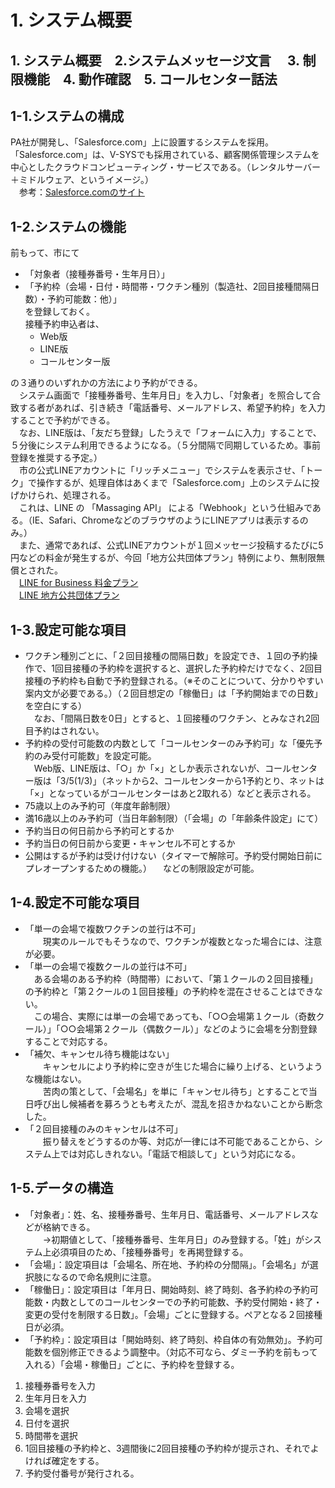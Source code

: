 # 1. システム概要  
## 1. システム概要　2.システムメッセージ文言 　3. 制限機能　4. 動作確認　5. コールセンター話法  
## 1-1.システムの構成  
PA社が開発し、「Salesforce.com」上に設置するシステムを採用。  
「Salesforce.com」は、V-SYSでも採用されている、顧客関係管理システムを中心としたクラウドコンピューティング・サービスである。（レンタルサーバー＋ミドルウェア、というイメージ。）  
　参考：[Salesforce.comのサイト](https://www.salesforce.com/jp/products/what-is-salesforce/)  
## 1-2.システムの機能  
前もって、市にて  
- 「対象者（接種券番号・生年月日）」  
- 「予約枠（会場・日付・時間帯・ワクチン種別（製造社、2回目接種間隔日数）・予約可能数：他）」  
を登録しておく。  
接種予約申込者は、  
  - Web版  
  - LINE版  
  - コールセンター版
  
の３通りのいずれかの方法により予約ができる。  
　システム画面で「接種券番号、生年月日」を入力し、「対象者」を照合して合致する者があれば、引き続き「電話番号、メールアドレス、希望予約枠」を入力することで予約ができる。  
　なお、LINE版は、「友だち登録」したうえで「フォームに入力」することで、５分後にシステム利用できるようになる。（５分間隔で同期しているため。事前登録を推奨する予定。）  
　市の公式LINEアカウントに「リッチメニュー」でシステムを表示させ、「トーク」で操作するが、処理自体はあくまで「Salesforce.com」上のシステムに投げかけられ、処理される。  
　これは、LINE の 「Massaging API」 による「Webhook」という仕組みである。（IE、Safari、ChromeなどのブラウザのようにLINEアプリは表示するのみ。）  
　また、通常であれば、公式LINEアカウントが１回メッセージ投稿するたびに5円などの料金が発生するが、今回「地方公共団体プラン」特例により、無制限無償とされた。  
　[LINE for Business 料金プラン](https://www.linebiz.com/jp/service/line-official-account/plan/)  
　[LINE 地方公共団体プラン](https://linecorp.com/ja/pr/news/ja/2019/2685)  
## 1-3.設定可能な項目  
- ワクチン種別ごとに、「２回目接種の間隔日数」を設定でき、１回の予約操作で、1回目接種の予約枠を選択すると、選択した予約枠だけでなく、2回目接種の予約枠も自動で予約登録される。（※そのことについて、分かりやすい案内文が必要である。）（２回目想定の「稼働日」は「予約開始までの日数」を空白にする）  
　なお、「間隔日数を0日」とすると、１回接種のワクチン、とみなされ2回目予約はされない。  
- 予約枠の受付可能数の内数として「コールセンターのみ予約可」な「優先予約のみ受付可能数」を設定可能。  
　Web版、LINE版は、「○」か「×」としか表示されないが、コールセンター版は「3/5(1/3)」（ネットから2、コールセンターから1予約とり、ネットは「×」となっているがコールセンターはあと2取れる）などと表示される。
- 75歳以上のみ予約可（年度年齢制限）  
- 満16歳以上のみ予約可（当日年齢制限）（「会場」の「年齢条件設定」にて）
- 予約当日の何日前から予約可とするか
- 予約当日の何日前から変更・キャンセル不可とするか
- 公開はするが予約は受け付けない（タイマーで解除可。予約受付開始日前にプレオープンするための機能。）
　などの制限設定が可能。
## 1-4.設定不可能な項目  
- 「単一の会場で複数ワクチンの並行は不可」  
　　現実のルールでもそうなので、ワクチンが複数となった場合には、注意が必要。  
- 「単一の会場で複数クールの並行は不可」  
  　ある会場のある予約枠（時間帯）において、「第１クールの２回目接種」の予約枠と「第２クールの１回目接種」の予約枠を混在させることはできない。  
  　この場合、実際には単一の会場であっても、「○○会場第１クール（奇数クール）」「○○会場第２クール（偶数クール）」などのように会場を分割登録することで対応する。  
- 「補欠、キャンセル待ち機能はない」  
　　キャンセルにより予約枠に空きが生じた場合に繰り上げる、というような機能はない。  
　　苦肉の策として、「会場名」を単に「キャンセル待ち」とすることで当日呼び出し候補者を募ろうとも考えたが、混乱を招きかねないことから断念した。  
- 「２回目接種のみのキャンセルは不可」  
　　振り替えをどうするのか等、対応が一律には不可能であることから、システム上では対応しきれない。「電話で相談して」という対応になる。  
## 1-5.データの構造  
- 「対象者」：姓、名、接種券番号、生年月日、電話番号、メールアドレスなどが格納できる。  
　　→初期値として、「接種券番号、生年月日」のみ登録する。「姓」がシステム上必須項目のため、「接種券番号」を再掲登録する。  
- 「会場」：設定項目は「会場名、所在地、予約枠の分間隔」。「会場名」が選択肢になるので命名規則に注意。  
- 「稼働日」：設定項目は「年月日、開始時刻、終了時刻、各予約枠の予約可能数・内数としてのコールセンターでの予約可能数、予約受付開始・終了・変更の受付を制限する日数」。「会場」ごとに登録する。ペアとなる２回接種日が必須。  
- 「予約枠」：設定項目は「開始時刻、終了時刻、枠自体の有効無効」。予約可能数を個別修正できるよう調整中。（対応不可なら、ダミー予約を前もって入れる）「会場・稼働日」ごとに、予約枠を登録する。  
  
1. 接種券番号を入力  
2. 生年月日を入力  
3. 会場を選択  
4. 日付を選択  
5. 時間帯を選択  
6. 1回目接種の予約枠と、3週間後に2回目接種の予約枠が提示され、それでよければ確定をする。
7. 予約受付番号が発行される。  
